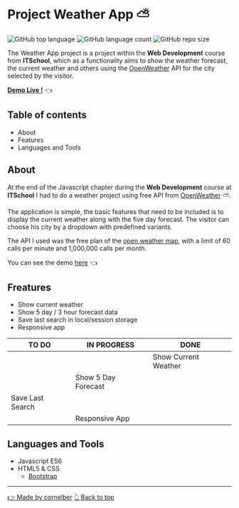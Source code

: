 # Project Weather App ⛅
![GitHub top language](https://img.shields.io/github/languages/top/cornelber/project-weather-js?color=FFEE62&style=for-the-badge)
![GitHub language count](https://img.shields.io/github/languages/count/cornelber/project-weather-js?color=FFEE62&style=for-the-badge)
![GitHub repo size](https://img.shields.io/github/repo-size/cornelber/project-weather-js?color=FFEE62&style=for-the-badge)

The Weather App project is a project within the **Web Development** course from **ITSchool**, which as a functionality aims to show the weather forecast, the current weather and others using the [OpenWeather](https://openweathermap.org/) API for the city selected by the visitor.

**[Demo Live !](https://bc-project-weather-js.netlify.app/)**  👈

## Table of contents
* About
* Features
* Languages and Tools

## About
At the end of the Javascript chapter during the **Web Development** course at **ITSchool** I had to do a weather project using free API from [OpenWeather](https://openweathermap.org/) ⛅.

The application is simple, the basic features that need to be included is to display the current weather along with the five day forecast. The visitor can choose his city by a dropdown with predefined variants.

The API I used was the free plan of the [open weather map](https://openweathermap.org/price), with a limit of 60 calls per minute and 1,000,000 calls per month.

You can see the demo [here](https://bc-project-weather-js.netlify.app/) 👈

## Freatures

* Show current weather
* Show 5 day / 3 hour forecast data
* Save last search in local/session storage
* Responsive app

| TO DO            | IN PROGRESS         | DONE                 |
| ---------------- | ------------------- | -------------------- |
|                  |                     | Show Current Weather |
|                  | Show 5 Day Forecast |                      |
| Save Last Search |                     |                      |
|                  |   Responsive App    |                      |

## Languages and Tools

* Javascript ES6
* HTML5 & CSS
  * [Bootstrap](https://getbootstrap.com/)

<hr>

<a href="https://github.com/cornelber">👉 Made by cornelber</a>
<a href="#top">👆 Back to top</a>

